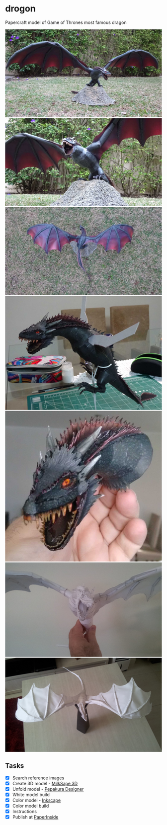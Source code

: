 # drogon
Papercraft model of Game of Thrones most famous dragon

![Final model](/images/drogon-final-01.jpg)
![Final model](/images/drogon-final-09.jpg)
![Final model](/images/drogon-final-04.jpg)
![Color Build progress](/images/drogon-build-02.jpg)
![Color Build progress](/images/drogon-head-02.jpg)
![Test Build progress](/images/drogon-testBuild-07.jpg)
![Test Build progress](/images/drogon-testBuild-06.jpg)

## Tasks
- [x] Search reference images
- [x] Create 3D model - [MilkSape 3D](http://www.milkshape3d.com/)
- [x] Unfold model - [Pepakura Designer](http://www.tamasoft.co.jp/pepakura-en/)
- [x] White model build
- [x] Color model - [Inkscape](https://inkscape.org/en/)
- [x] Color model build
- [x] Instructions
- [x] Publish at [PaperInside](http://www.paperinside.com)